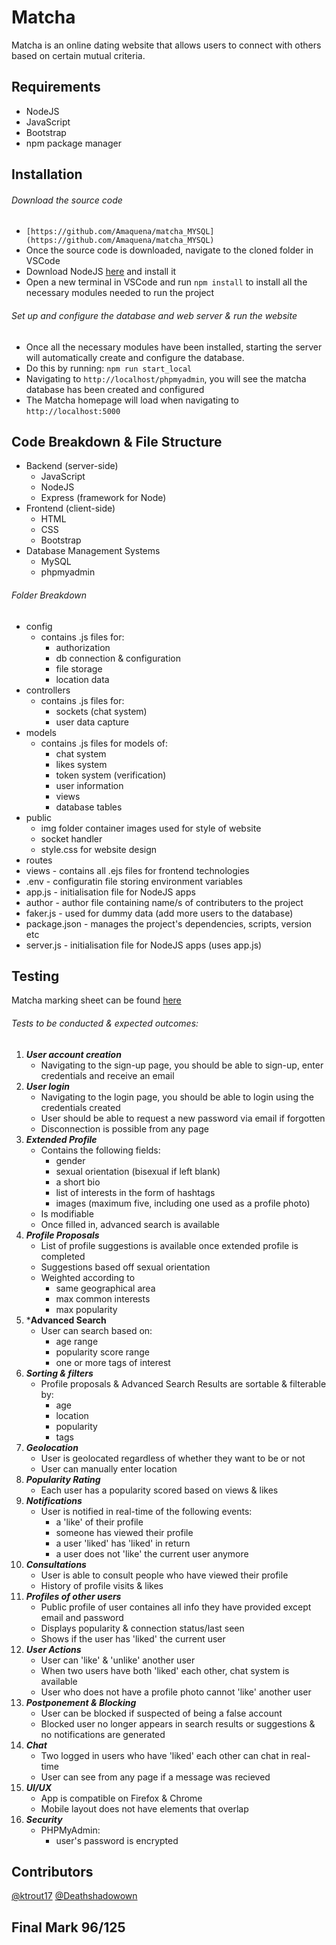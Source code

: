 # Matcha
Matcha is an online dating website that allows users to connect with others based on certain mutual criteria.

## Requirements
- NodeJS
- JavaScript
- Bootstrap
- npm package manager

## Installation
###### Download the source code
- ```[https://github.com/Amaquena/matcha_MYSQL](https://github.com/Amaquena/matcha_MYSQL)```
- Once the source code is downloaded, navigate to the cloned folder in VSCode
- Download NodeJS [here](https://nodejs.org/en/download/) and install it
- Open a new terminal in VSCode and run ```npm install``` to install all the necessary modules needed to run the project

###### Set up and configure the database and web server & run the website
- Once all the necessary modules have been installed, starting the server will automatically create and configure the database.
- Do this by running: ```npm run start_local```
- Navigating to ```http://localhost/phpmyadmin```, you will see the matcha database has been created and configured
- The Matcha homepage will load when navigating to ```http://localhost:5000```

## Code Breakdown & File Structure
- Backend (server-side)
    - JavaScript
    - NodeJS
    - Express (framework for Node)
- Frontend (client-side)
    - HTML
    - CSS
    - Bootstrap
- Database Management Systems
    - MySQL
    - phpmyadmin

###### Folder Breakdown
- config
    - contains .js files for:
        - authorization
        - db connection & configuration 
        - file storage
        - location data
- controllers
    - contains .js files for:
        - sockets (chat system)
        - user data capture
- models
    - contains .js files for models of:
        - chat system
        - likes system
        - token system (verification)
        - user information
        - views
        - database tables
- public
    - img folder container images used for style of website
    - socket handler
    - style.css for website design
- routes
- views - contains all .ejs files for frontend technologies
- .env - configuratin file storing environment variables
- app.js - initialisation file for NodeJS apps
- author - author file containing name/s of contributers to the project
- faker.js - used for dummy data (add more users to the database)
- package.json - manages the project's dependencies, scripts, version etc
- server.js - initialisation file for NodeJS apps (uses app.js)

## Testing
Matcha marking sheet can be found [here](https://github.com/wethinkcode-students/web/blob/master/2%20-%20matcha/matcha.markingsheet.pdf)
###### Tests to be conducted & expected outcomes:
1. ***User account creation***
    - Navigating to the sign-up page, you should be able to sign-up, enter credentials and receive an email 
2. ***User login***
    - Navigating to the login page, you should be able to login using the credentials created
    - User should be able to request a new password via email if forgotten
    - Disconnection is possible from any page
3. ***Extended Profile***
    - Contains the following fields:
        - gender
        - sexual orientation (bisexual if left blank)
        - a short bio
        - list of interests in the form of hashtags
        - images (maximum five, including one used as a profile photo)
    - Is modifiable
    - Once filled in, advanced search is available
4. ***Profile Proposals***
    - List of profile suggestions is available once extended profile is completed
    - Suggestions based off sexual orientation
    - Weighted according to
        - same geographical area
        - max common interests
        - max popularity
5. ***Advanced Search**
    - User can search based on:
        - age range
        - popularity score range
        - one or more tags of interest
6. ***Sorting & filters***
    - Profile proposals & Advanced Search Results are sortable & filterable by:
        - age
        - location
        - popularity
        - tags
7. ***Geolocation***
    - User is geolocated regardless of whether they want to be or not 
    - User can manually enter location
8. ***Popularity Rating***
    - Each user has a popularity scored based on views & likes
9. ***Notifications***
    - User is notified in real-time of the following events:
        - a 'like' of their profile
        - someone has viewed their profile
        - a user 'liked' has 'liked' in return
        - a user does not 'like' the current user anymore
10. ***Consultations***
    - User is able to consult people who have viewed their profile
    - History of profile visits & likes
11. ***Profiles of other users***
    - Public profile of user containes all info they have provided except email and password
    - Displays popularity & connection status/last seen
    - Shows if the user has 'liked' the current user
12. ***User Actions***
    - User can 'like' & 'unlike' another user
    - When two users have both 'liked' each other, chat system is available
    - User who does not have a profile photo cannot 'like' another user
13. ***Postponement & Blocking***
    - User can be blocked if suspected of being a false account
    - Blocked user no longer appears in search results or suggestions & no notifications are generated
14. ***Chat***
    - Two logged in users who have 'liked' each other can chat in real-time
    - User can see from any page if a message was recieved
15. ***UI/UX***
    - App is compatible on Firefox & Chrome
    - Mobile layout does not have elements that overlap
16. ***Security***
    - PHPMyAdmin:
        - user's password is encrypted

## Contributors
[@ktrout17](https://github.com/ktrout17) [@Deathshadowown](https://github.com/Deathshadowown)
## Final Mark 96/125
